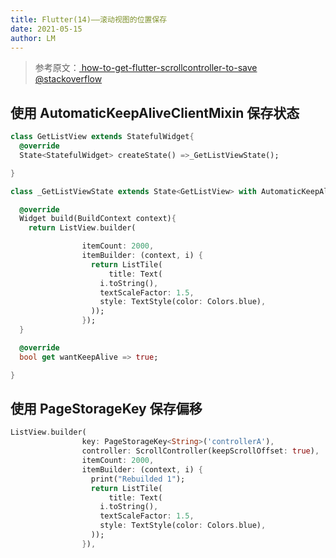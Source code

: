 ```yaml
---
title: Flutter(14)——滚动视图的位置保存
date: 2021-05-15
author: LM
---
```


> 参考原文：[ how-to-get-flutter-scrollcontroller-to-save @stackoverflow ](https://stackoverflow.com/questions/60292911/how-to-get-flutter-scrollcontroller-to-save-position-of-listview-builder-when)

## 使用 AutomaticKeepAliveClientMixin 保存状态

```dart
class GetListView extends StatefulWidget{
  @override
  State<StatefulWidget> createState() =>_GetListViewState();

}

class _GetListViewState extends State<GetListView> with AutomaticKeepAliveClientMixin<GetListView>{

  @override
  Widget build(BuildContext context){
    return ListView.builder(

                itemCount: 2000,
                itemBuilder: (context, i) {
                  return ListTile(
                      title: Text(
                    i.toString(),
                    textScaleFactor: 1.5,
                    style: TextStyle(color: Colors.blue),
                  ));
                });
  }

  @override
  bool get wantKeepAlive => true;

} 
```

## 使用 PageStorageKey 保存偏移

```dart
ListView.builder(
                key: PageStorageKey<String>('controllerA'),
                controller: ScrollController(keepScrollOffset: true),
                itemCount: 2000,
                itemBuilder: (context, i) {
                  print("Rebuilded 1");
                  return ListTile(
                      title: Text(
                    i.toString(),
                    textScaleFactor: 1.5,
                    style: TextStyle(color: Colors.blue),
                  ));
                }),
```